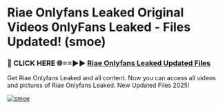 # Riae Onlyfans Leaked Original Videos 0nlyFans Leaked - Files Updated! (smoe)

<h3>🔴 CLICK HERE 🌐==►► <a href="https://best4dudes.click/HH4t6V" rel="nofollow">Riae Onlyfans Leaked Updated Files</a></h3>

Get Riae Onlyfans Leaked and all content. Now you can access all videos and pictures of Riae Onlyfans Leaked. New Updated Files 2025!

[![smoe](https://github.com/user-attachments/assets/8c521d6e-e6e3-4a75-9320-d58ab9d79d5b)](https://best4dudes.click/HH4t6V)

